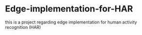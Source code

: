 # Edge-implementation-for-HAR
this is a project regarding edge implementation for human activity recognition (HAR)
